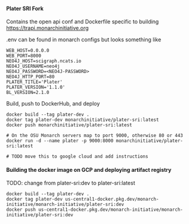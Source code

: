 #### Plater SRI Fork

Contains the open api conf and Dockerfile specific to building https://trapi.monarchinitiative.org


.env can be found in monarch configs but looks something like
```
WEB_HOST=0.0.0.0
WEB_PORT=8000
NEO4J_HOST=scigraph.ncats.io
NEO4J_USERNAME=neo4j
NEO4J_PASSWORD=<NEO4J-PASSWORD>
NEO4J_HTTP_PORT=80
PLATER_TITLE='Plater'
PLATER_VERSION='1.1.0'
BL_VERSION=2.1.0
```

Build, push to DockerHub, and deploy
```
docker build --tag plater-dev .
docker tag plater-dev monarchinitiative/plater-sri:latest
docker push monarchinitiative/plater-sri:latest

# On the OSU Monarch servers map to port 9000, otherwise 80 or 443
docker run -d --name plater -p 9000:8000 monarchinitiative/plater-sri:latest

# TODO move this to google cloud and add instructions
```

#### Building the docker image on GCP and deploying artifact registry

TODO: change from plater-sri:dev to plater-sri:latest

```
docker build --tag plater-dev .
docker tag plater-dev us-central1-docker.pkg.dev/monarch-initiative/monarch-initiative/plater-sri:dev
docker push us-central1-docker.pkg.dev/monarch-initiative/monarch-initiative/plater-sri:dev
```
